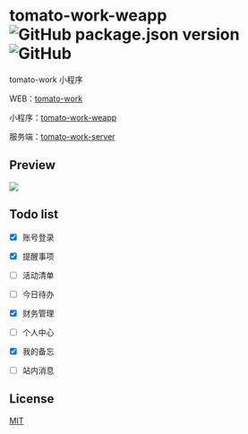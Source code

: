 # tomato-work-weapp ![GitHub package.json version](https://img.shields.io/github/package-json/v/xjh22222228/tomato-work-weapp) ![GitHub](https://img.shields.io/github/license/xjh22222228/tomato-work-weapp)
tomato-work 小程序


WEB：[tomato-work](https://github.com/xjh22222228/tomato-work)

小程序：[tomato-work-weapp](https://github.com/xjh22222228/tomato-work-weapp)

服务端：[tomato-work-server](https://github.com/xjh22222228/tomato-work-server)


## Preview
![](https://xjh22222228.github.io/public/img/tomato-work-weapp-qrcode.jpg)



## Todo list
- [x] 账号登录
- [x] 提醒事项
- [ ] 活动清单
- [ ] 今日待办
- [x] 财务管理
- [ ] 个人中心
- [x] 我的备忘
- [ ] 站内消息


## License
[MIT](https://opensource.org/licenses/MIT)
